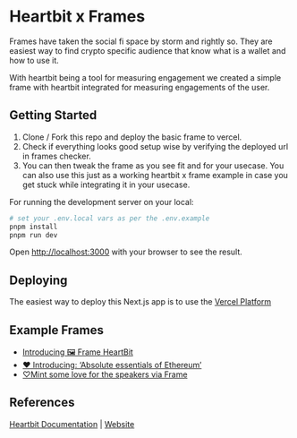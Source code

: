 # Heartbit x Frames

Frames have taken the social fi space by storm and rightly so. They are easiest way to find crypto specific audience that know what is a wallet and how to use it.

With heartbit being a tool for measuring engagement we created a simple frame with heartbit integrated for measuring engagements of the user.

## Getting Started

1. Clone / Fork this repo and deploy the basic frame to vercel. 
2. Check if everything looks good setup wise by verifying the deployed url in frames checker.
3. You can then tweak the frame as you see fit and for your usecase. You can also use this just as a working heartbit x frame example in case you get stuck while integrating it in your usecase.

For running the development server on your local:

```bash
# set your .env.local vars as per the .env.example
pnpm install
pnpm run dev
```

Open [http://localhost:3000](http://localhost:3000) with your browser to see the result.

## Deploying

The easiest way to deploy this Next.js app is to use the [Vercel Platform](https://vercel.com/new?utm_medium=default-template&filter=next.js&utm_source=create-next-app&utm_campaign=create-next-app-readme)


## Example Frames

* [Introducing 🖼 Frame HeartBit](https://warpcast.com/miroyato/0xd71aa752)
* [♥️ Introducing: ‘Absolute essentials of Ethereum’](https://warpcast.com/miroyato/0xe74b6e97)
* [♡Mint some love for the speakers via Frame](https://warpcast.com/miroyato/0xbbdb4ece)

## References

[Heartbit Documentation](https://portal.fileverse.io/#/0x3d3dcEd1cb7676cbd90C4C4339D50AD52Bac37Fa/file/4?chainId=100) | [Website](https://fileverse.io/heartbit)
